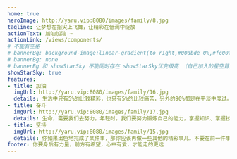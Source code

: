 ```yaml
---
home: true
heroImage: http://yaru.vip:8080/images/family/8.jpg
tagline: 让梦想在指尖上飞舞，让精彩在低调中绽放
actionText: 加油加油 →
actionLink: /views/components/
# 不能有空格
# bannerBg: background-image:linear-gradient(to right,#00dbde 0%,#fc00ff 100%)
# bannerBg: none
# bannerBg 和 showStarSky 不能同时存在 showStarSky优先级高 （自己加入的星空背景）
showStarSky: true
features:
- title: 加油
  imgUrl: http://yaru.vip:8080/images/family/16.jpg
  details: 生活中只有5%的比较精彩，也只有5%的比较痛苦，另外的90%都是在平淡中度过。而人都是被这5%的精彩勾引着，忍受着5%的痛苦，生活在这90%的平淡之中。
- title: 奋斗
  imgUrl: http://yaru.vip:8080/images/family/17.jpg
  details: 生命，需要我们去努力。年轻时，我们要努力锻炼自己的能力，掌握知识、掌握技能、掌握必要的社会经验。机会，需要我们去寻找。让我们鼓起勇气，运用智慧，把握我们生命的每一分钟，创造出一个更加精彩的人生。
- title: 坚持
  imgUrl: http://yaru.vip:8080/images/family/15.jpg
  details: 你如果出色地完成了某件事，那你应该再做一些其他的精彩事儿。不要在前一件事上徘徊太久，想想接下来该做什么。 
footer: 你要身后有力量，前方有希望，心中有爱，才能走的更远
---
```

<!-- <div></div> -->